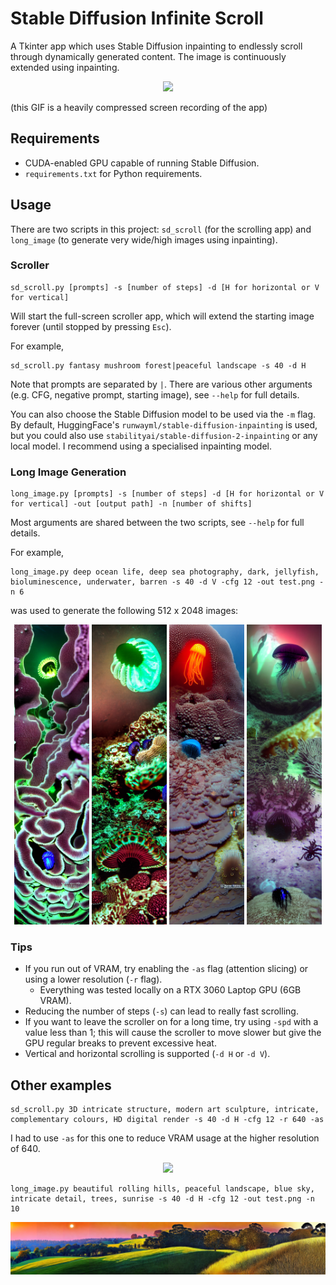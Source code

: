# Stable Diffusion Infinite Scroll
A Tkinter app which uses Stable Diffusion inpainting to endlessly scroll through dynamically generated content.
The image is continuously extended using inpainting.

<p align="center">
  <img src="examples/gif1.gif" />
</p>
(this GIF is a heavily compressed screen recording of the app)

## Requirements
 - CUDA-enabled GPU capable of running Stable Diffusion.
 - `requirements.txt` for Python requirements.

## Usage
There are two scripts in this project: `sd_scroll` (for the scrolling app) and `long_image` (to generate very wide/high
images using inpainting).
### Scroller
```
sd_scroll.py [prompts] -s [number of steps] -d [H for horizontal or V for vertical]
```
Will start the full-screen scroller app, which will extend the starting image forever (until stopped by pressing `Esc`).

For example,
```
sd_scroll.py fantasy mushroom forest|peaceful landscape -s 40 -d H
```
Note that prompts are separated by `|`.
There are various other arguments (e.g. CFG, negative prompt, starting image), see `--help` for full details.

You can also choose the Stable Diffusion model to be used via the `-m` flag. By default, HuggingFace's
`runwayml/stable-diffusion-inpainting` is used, but you could also use `stabilityai/stable-diffusion-2-inpainting` or
any local model. I recommend using a specialised inpainting model.


### Long Image Generation
```
long_image.py [prompts] -s [number of steps] -d [H for horizontal or V for vertical] -out [output path] -n [number of shifts]
```
Most arguments are shared between the two scripts, see `--help` for full details.

For example,
```
long_image.py deep ocean life, deep sea photography, dark, jellyfish, bioluminescence, underwater, barren -s 40 -d V -cfg 12 -out test.png -n 6
```
was used to generate the following 512 x 2048 images:

<p align="middle">
  <img src="examples/ocean1.png" width=120 />
  <img src="examples/ocean2.png" width=120 />
  <img src="examples/ocean3.png" width=120 />
  <img src="examples/ocean4.png" width=120 />
</p>

### Tips
 - If you run out of VRAM, try enabling the `-as` flag (attention slicing) or using a lower resolution (`-r` flag).
   - Everything was tested locally on a RTX 3060 Laptop GPU (6GB VRAM).
 - Reducing the number of steps (`-s`) can lead to really fast scrolling.
 - If you want to leave the scroller on for a long time, try using `-spd` with a value less than 1; this will cause the scroller to move slower but give the GPU regular breaks to prevent excessive heat.
 - Vertical and horizontal scrolling is supported (`-d H` or `-d V`).

## Other examples
```
sd_scroll.py 3D intricate structure, modern art sculpture, intricate, complementary colours, HD digital render -s 40 -d H -cfg 12 -r 640 -as
```
I had to use `-as` for this one to reduce VRAM usage at the higher resolution of 640.
<p align="center">
  <img src="examples/gif2.gif" />
</p>

```
long_image.py beautiful rolling hills, peaceful landscape, blue sky, intricate detail, trees, sunrise -s 40 -d H -cfg 12 -out test.png -n 10
```
<p align="center">
  <img src="examples/fields.png" />
</p>

